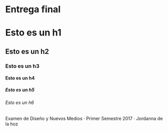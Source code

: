 # Entrega final


# Esto es un h1 
## Esto es un h2
### Esto es un h3
#### Esto es un h4
##### Esto es un h5
###### Esto es un h6

Examen de Diseño y Nuevos Medios · Primer Semestre 2017 · Jordanna de la hoz 
